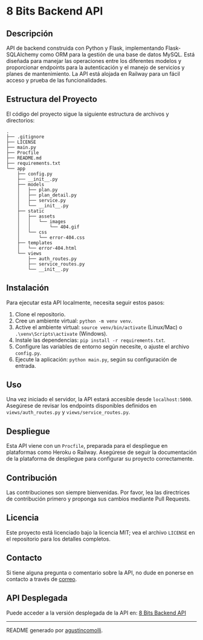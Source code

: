 # 8 Bits Backend API

## Descripción

API de backend construida con Python y Flask, implementando Flask-SQLAlchemy como ORM para la gestión de una base de datos MySQL. Está diseñada para manejar las operaciones entre los diferentes modelos y proporcionar endpoints para la autenticación y el manejo de servicios y planes de mantenimiento. La API está alojada en Railway para un fácil acceso y prueba de las funcionalidades.

## Estructura del Proyecto

El código del proyecto sigue la siguiente estructura de archivos y directorios:
```
.
├── .gitignore
├── LICENSE
├── main.py
├── Procfile
├── README.md
├── requirements.txt
└── app
    ├── config.py
    ├── __init__.py
    ├── models
    │   ├── plan.py
    │   ├── plan_detail.py
    │   ├── service.py
    │   └── __init__.py
    ├── static
    │   ├── assets
    │   │   └── images
    │   │       └── 404.gif
    │   └── css
    │       └── error-404.css
    ├── templates
    │   └── error-404.html
    └── views
        ├── auth_routes.py
        ├── service_routes.py
        └── __init__.py
```

## Instalación

Para ejecutar esta API localmente, necesita seguir estos pasos:

1. Clone el repositorio.
2. Cree un ambiente virtual: `python -m venv venv`.
3. Active el ambiente virtual: `source venv/bin/activate` (Linux/Mac) o `.\venv\Scripts\activate` (Windows).
4. Instale las dependencias: `pip install -r requirements.txt`.
5. Configure las variables de entorno según necesite, o ajuste el archivo `config.py`.
6. Ejecute la aplicación: `python main.py`, según su configuración de entrada.

## Uso

Una vez iniciado el servidor, la API estará accesible desde `localhost:5000`. Asegúrese de revisar los endpoints disponibles definidos en `views/auth_routes.py` y `views/service_routes.py`.

## Despliegue

Esta API viene con un `Procfile`, preparada para el despliegue en plataformas como Heroku o Railway. Asegúrese de seguir la documentación de la plataforma de despliegue para configurar su proyecto correctamente.

## Contribución

Las contribuciones son siempre bienvenidas. Por favor, lea las directrices de contribución primero y proponga sus cambios mediante Pull Requests.

## Licencia

Este proyecto está licenciado bajo la licencia MIT; vea el archivo `LICENSE` en el repositorio para los detalles completos.

## Contacto

Si tiene alguna pregunta o comentario sobre la API, no dude en ponerse en contacto a través de [correo](mailto:agustincomolli@gmail.com).

## API Desplegada

Puede acceder a la versión desplegada de la API en: [8 Bits Backend API](https://8-bits-backend-production.up.railway.app)

---
README generado por [agustincomolli](https://github.com/agustincomolli).